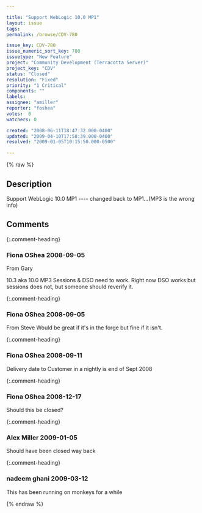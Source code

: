 ```yaml
---

title: "Support WebLogic 10.0 MP1"
layout: issue
tags: 
permalink: /browse/CDV-780

issue_key: CDV-780
issue_numeric_sort_key: 780
issuetype: "New Feature"
project: "Community Development (Terracotta Server)"
project_key: "CDV"
status: "Closed"
resolution: "Fixed"
priority: "1 Critical"
components: ""
labels: 
assignee: "amiller"
reporter: "foshea"
votes:  0
watchers: 0

created: "2008-06-11T18:47:32.000-0400"
updated: "2009-04-10T17:58:39.000-0400"
resolved: "2009-01-05T10:15:50.000-0500"

---
```




{% raw %}



## Description

<div markdown="1" class="description">

Support WebLogic 10.0 MP1 ---- changed back to MP1...(MP3 is the wrong info)

</div>

## Comments


{:.comment-heading}
### **Fiona OShea** <span class="date">2008-09-05</span>

<div markdown="1" class="comment">


From Gary

10.3 aka 10.0 MP3
Sessions & DSO need to work.
Right now DSO works but sessions does not, but someone should reverify it.



</div>


{:.comment-heading}
### **Fiona OShea** <span class="date">2008-09-05</span>

<div markdown="1" class="comment">

From Steve
Would be great if it's in the forge but fine if it isn't.

</div>


{:.comment-heading}
### **Fiona OShea** <span class="date">2008-09-11</span>

<div markdown="1" class="comment">

Delivery date to Customer in a nightly is end of Sept 2008

</div>


{:.comment-heading}
### **Fiona OShea** <span class="date">2008-12-17</span>

<div markdown="1" class="comment">

Should this be closed?

</div>


{:.comment-heading}
### **Alex Miller** <span class="date">2009-01-05</span>

<div markdown="1" class="comment">

Should have been closed way back

</div>


{:.comment-heading}
### **nadeem ghani** <span class="date">2009-03-12</span>

<div markdown="1" class="comment">

This has been running on monkeys for a while

</div>



{% endraw %}
